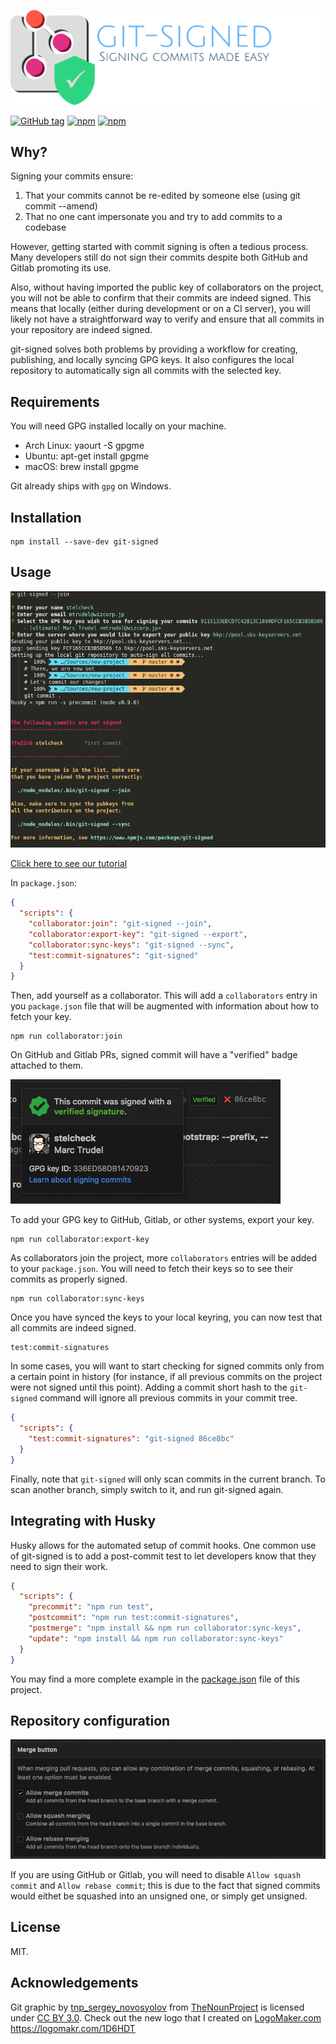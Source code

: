 ![Logo](./images/logo.png)

[![GitHub tag](https://img.shields.io/github/tag/Wizcorp/git-signed.svg?style=flat-square)](https://github.com/Wizcorp/git-signed/releases/latest)
[![npm](https://img.shields.io/npm/v/git-signed.svg?style=flat-square)](https://www.npmjs.com/package/git-signed)
[![npm](https://img.shields.io/npm/dt/git-signed.svg?style=flat-square)](https://www.npmjs.com/package/git-signed)

Why?
----

Signing your commits ensure:

  1. That your commits cannot be re-edited by someone else (using git commit --amend)
  2. That no one cant impersonate you and try to add commits to a codebase

However, getting started with commit signing is often a tedious process. Many developers
still do not sign their commits despite both GitHub and Gitlab promoting its use. 

Also, without having imported the public key of collaborators on the project, you
will not be able to confirm that their commits are indeed signed. This means that locally
(either during development or on a CI server), you will likely not have a straightforward
way to verify and ensure that all commits in your repository are indeed signed.

git-signed solves both problems by providing a workflow for creating, 
publishing, and locally syncing GPG keys. It also configures 
the local repository to automatically sign all commits with the selected
key.

Requirements
------------

You will need GPG installed locally on your machine.

  - Arch Linux: yaourt -S gpgme
  - Ubuntu: apt-get install gpgme
  - macOS: brew install gpgme

Git already ships with `gpg` on Windows.

Installation
------------

```shell
npm install --save-dev git-signed
```

Usage
-----

[![Tutorial](./images/screenshot.png)](https://asciinema.org/a/149115)

[Click here to see our tutorial](https://asciinema.org/a/149115)

In `package.json`:

```json
{
  "scripts": {
    "collaborator:join": "git-signed --join",
    "collaborator:export-key": "git-signed --export",
    "collaborator:sync-keys": "git-signed --sync",
    "test:commit-signatures": "git-signed"
  }
}
```

Then, add yourself as a collaborator. This will add a `collaborators` entry
in you `package.json` file that will be augmented with information about
how to fetch your key.

```script
npm run collaborator:join
```

On GitHub and Gitlab PRs, signed commit will have a "verified" badge attached to them.

![verified badge](./images/verified.png)

To add your GPG key to GitHub, Gitlab, or other systems, export your key.

```shell
npm run collaborator:export-key
```

As collaborators join the project, more `collaborators` entries will be added
to your `package.json`. You will need to fetch their keys so to see their 
commits as properly signed.

```shell
npm run collaborator:sync-keys
```

Once you have synced the keys to your local keyring, you can now
test that all commits are indeed signed.

```shell
test:commit-signatures
```

In some cases, you will want to start checking for signed
commits only from a certain point in history (for instance, if all previous
commits on the project were not signed until this point). Adding a commit
short hash to the `git-signed` command will ignore all previous commits
in your commit tree.

```json
{
  "scripts": {
    "test:commit-signatures": "git-signed 86ce8bc"
  }
}
```

Finally, note that `git-signed` will only scan commits in the current branch.
To scan another branch, simply switch to it, and run git-signed again.

Integrating with Husky
----------------------

Husky allows for the automated setup of commit hooks. One common use
of git-signed is to add a post-commit test to let developers know that they
need to sign their work.

```json
{
  "scripts": {
    "precommit": "npm run test",
    "postcommit": "npm run test:commit-signatures",
    "postmerge": "npm install && npm run collaborator:sync-keys",
    "update": "npm install && npm run collaborator:sync-keys"
  }
}
```

You may find a more complete example in the [package.json](./package.json) file
of this project.

Repository configuration
------------------------

![repo settings](./images/repo-settings.png)

If you are using GitHub or Gitlab, you will need to disable `Allow squash commit` 
and `Allow rebase commit`; this is due to the fact that signed commits would eithet
be squashed into an unsigned one, or simply get unsigned.

License
-------

MIT.

Acknowledgements
----------------

Git graphic by <a href="https://thenounproject.com/sergey.novosyolov">tnp_sergey_novosyolov</a> from <a href="https://thenounproject.com/">TheNounProject</a> is licensed under <a href="http://creativecommons.org/licenses/by/3.0/" title="Creative Commons BY 3.0">CC BY 3.0</a>. Check out the new logo that I created on <a href="https://logomakr.com/1D6HDT" title="Logo Maker">LogoMaker.com</a> https://logomakr.com/1D6HDT
